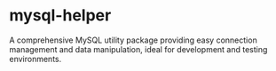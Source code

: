 # mysql-helper
A comprehensive MySQL utility package providing easy connection management and data manipulation, ideal for development and testing environments.
